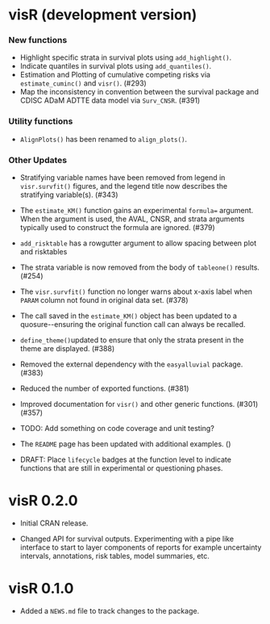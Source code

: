 # visR (development version)

### New functions
* Highlight specific strata in survival plots using `add_highlight()`.
* Indicate quantiles in survival plots using `add_quantiles()`.
* Estimation and Plotting of cumulative competing risks via `estimate_cuminc()` and `visr()`. (#293)
* Map the inconsistency in convention between the survival package and CDISC ADaM ADTTE data model via `Surv_CNSR`. (#391)

### Utility functions
* `AlignPlots()` has been renamed to `align_plots()`.

### Other Updates
* Stratifying variable names have been removed from legend in `visr.survfit()` figures, and the legend title now describes the stratifying variable(s). (#343)
* The `estimate_KM()` function gains an experimental `formula=` argument. When the argument is used, the AVAL, CNSR, and strata arguments typically used to construct the formula are ignored. (#379)
* `add_risktable` has a rowgutter argument to allow spacing between plot and risktables
* The strata variable is now removed from the body of `tableone()` results. (#254) 
* The `visr.survfit()` function no longer warns about x-axis label when `PARAM` column not found in original data set. (#378)
* The call saved in the `estimate_KM()` object has been updated to a quosure--ensuring the original function call can always be recalled.
* `define_theme()`updated to ensure that only the strata present in the theme are displayed. (#388)
* Removed the external dependency with the `easyalluvial` package. (#383)
* Reduced the number of exported functions. (#381)

* Improved documentation for `visr()` and other generic functions. (#301) (#357)

* TODO: Add something on code coverage and unit testing?

* The `README` page has been updated with additional examples. ()

* DRAFT: Place `lifecycle` badges at the function level to indicate functions that are still in experimental or questioning phases. 

# visR 0.2.0

* Initial CRAN release. 

* Changed API for survival outputs. Experimenting with a pipe like interface to start to layer components of reports for example uncertainty intervals, annotations, risk tables, model summaries, etc. 


# visR 0.1.0

* Added a `NEWS.md` file to track changes to the package.
